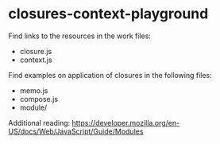 # closures-context-playground

Find links to the resources in the work files:
- closure.js
- context.js

Find examples on application of closures in the following files:
- memo.js
- compose.js 
- module/

Additional reading:
https://developer.mozilla.org/en-US/docs/Web/JavaScript/Guide/Modules
